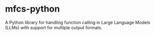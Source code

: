 # mfcs-python
A Python library for handling function calling in Large Language Models (LLMs) with support for multiple output formats.
